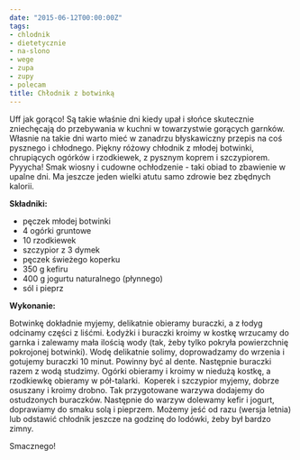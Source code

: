 ```yaml
---
date: "2015-06-12T00:00:00Z"
tags:
- chlodnik
- dietetycznie
- na-slono
- wege
- zupa
- zupy
- polecam
title: Chłodnik z botwinką
---
```

Uff jak gorąco! Są takie właśnie dni kiedy upał i słońce skutecznie zniechęcają do przebywania w kuchni w towarzystwie gorących garnków. Własnie na takie dni warto mieć w zanadrzu błyskawiczny przepis na coś pysznego i chłodnego. Piękny różowy chłodnik z młodej botwinki, chrupiących ogórków i rzodkiewek, z pysznym koprem i szczypiorem. Pyyycha! Smak wiosny i cudowne ochłodzenie - taki obiad to zbawienie w upalne dni. Ma jeszcze jeden wielki atutu samo zdrowie bez zbędnych kalorii.

**Składniki:**
* pęczek młodej botwinki
* 4 ogórki gruntowe
* 10 rzodkiewek
* szczypior z 3 dymek
* pęczek świeżego koperku
* 350 g kefiru
* 400 g jogurtu naturalnego (płynnego)
* sól i pieprz

**Wykonanie:**

Botwinkę dokładnie myjemy, delikatnie obieramy buraczki, a z łodyg odcinamy części z liśćmi. Łodyżki i buraczki kroimy w kostkę wrzucamy do garnka i zalewamy mała ilością wody (tak, żeby tylko pokryła powierzchnię pokrojonej botwinki). Wodę delikatnie solimy, doprowadzamy do wrzenia i gotujemy buraczki 10 minut. Powinny być al dente. Następnie buraczki razem z wodą studzimy. Ogórki obieramy i kroimy w niedużą kostkę, a rzodkiewkę obieramy w pół-talarki.  Koperek i szczypior myjemy, dobrze osuszany i kroimy drobno. Tak przygotowane warzywa dodajemy do ostudzonych buraczków. Następnie do warzyw dolewamy kefir i jogurt, doprawiamy do smaku solą i pieprzem. Możemy jeść od razu (wersja letnia) lub odstawić chłodnik jeszcze na godzinę do lodówki, żeby był bardzo zimny.

Smacznego!
    